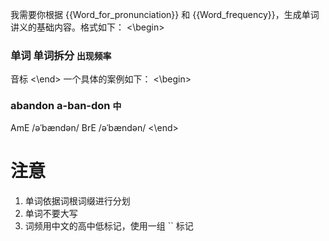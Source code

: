 我需要你根据 {{Word_for_pronunciation}} 和 {{Word_frequency}}，生成单词讲义的基础内容。格式如下：
<\begin>
### 单词 单词拆分 `出现频率`
音标
<\end>
一个具体的案例如下：
<\begin>
### abandon a-ban-don `中`
AmE /əˈbændən/ BrE /əˈbændən/
<\end>
# 注意
1. 单词依据词根词缀进行分划
2. 单词不要大写
3. 词频用中文的高中低标记，使用一组 `` 标记

